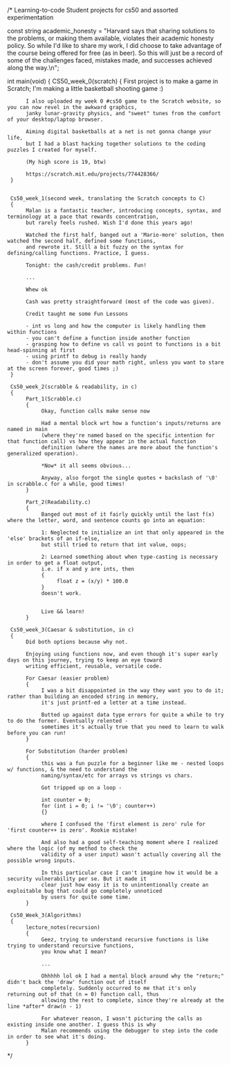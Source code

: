 /* Learning-to-code
Student projects for cs50 and assorted experimentation

const string academic_honesty = "Harvard says that sharing solutions to the problems,
or making them available, violates their academic honesty policy. So while I'd
like to share my work, I did choose to take advantage of the course being offered
for free (as in beer). So this will just be a record of some of the challenges faced,
mistakes made, and successes achieved along the way.\n";

int main(void)
{
     CS50_week_0(scratch)
     {
          First project is to make a game in Scratch;
          I'm making a little basketball shooting game :)
     
          I also uploaded my week 0 #cs50 game to the Scratch website, so you can now revel in the awkward graphics, 
          janky lunar-gravity physics, and "sweet" tunes from the comfort of your desktop/laptop browser.

          Aiming digital basketballs at a net is not gonna change your life, 
          but I had a blast hacking together solutions to the coding puzzles I created for myself. 

          (My high score is 19, btw)
     
          https://scratch.mit.edu/projects/774428366/
     }
     
     
     Cs50_week_1(second week, translating the Scratch concepts to C)
     {
          Malan is a fantastic teacher, introducing concepts, syntax, and terminology at a pace that rewards concentration, 
          but rarely feels rushed. Wish I'd done this years ago!

          Watched the first half, banged out a 'Mario-more' solution, then watched the second half, defined some functions, 
          and rewrote it. Still a bit fuzzy on the syntax for defining/calling functions. Practice, I guess.

          Tonight: the cash/credit problems. Fun!
     
          ...
     
          Whew ok

          Cash was pretty straightforward (most of the code was given).

          Credit taught me some Fun Lessons

          - int vs long and how the computer is likely handling them within functions
          - you can't define a function inside another function
          - grasping how to define vs call vs point to functions is a bit head-spinning at first
          - using printf to debug is really handy
          - don't assume you did your math right, unless you want to stare at the screen forever, good times ;)
     }     
          
     Cs50_week_2(scrabble & readability, in c)
     {
          Part_1(Scrabble.c)
          {
               Okay, function calls make sense now

               Had a mental block wrt how a function's inputs/returns are named in main
               (where they're named based on the specific intention for that function call) vs how they appear in the actual function 
               definition (where the names are more about the function's generalized operation). 

               *Now* it all seems obvious...

               Anyway, also forgot the single quotes + backslash of '\0' in scrabble.c for a while, good times!
          }
     
          Part_2(Readability.c)
          {
               Banged out most of it fairly quickly until the last f(x) where the letter, word, and sentence counts go into an equation:
     
               1: Neglected to initialize an int that only appeared in the 'else' brackets of an if-else, 
               but still tried to return that int value, oops;

               2: Learned something about when type-casting is necessary in order to get a float output, 
               i.e. if x and y are ints, then 
               {
                    float z = (x/y) * 100.0 
               }
               doesn't work.

     
               Live && learn!
          }
          
     Cs50_week_3(Caesar & substitution, in c)
     {
          Did both options because why not.

          Enjoying using functions now, and even though it's super early days on this journey, trying to keep an eye toward 
          writing efficient, reusable, versatile code.

          For Caesar (easier problem) 
          {
               I was a bit disappointed in the way they want you to do it; rather than building an encoded string in memory,
               it's just printf-ed a letter at a time instead.

               Butted up against data type errors for quite a while to try to do the former. Eventually relented - 
               sometimes it's actually true that you need to learn to walk before you can run!
          }
          
          For Substitution (harder problem)
          {
               this was a fun puzzle for a beginner like me - nested loops w/ functions, & the need to understand the
               naming/syntax/etc for arrays vs strings vs chars.

               Got tripped up on a loop -

               int counter = 0;
               for (int i = 0; i != '\0'; counter++)
               {}

               where I confused the 'first element is zero' rule for 'first counter++ is zero'. Rookie mistake!
               
               And also had a good self-teaching moment where I realized where the logic (of my method to check the
               validity of a user input) wasn't actually covering all the possible wrong inputs.

               In this particular case I can't imagine how it would be a security vulnerability per se. But it made it
               clear just how easy it is to unintentionally create an exploitable bug that could go completely unnoticed
               by users for quite some time.
          }
          
     Cs50_Week_3(Algorithms)
     {
          lecture_notes(recursion)
          {
               Geez, trying to understand recursive functions is like trying to understand recursive functions,
               you know what I mean?
          
               ...
          
               Ohhhhh lol ok I had a mental block around why the "return;" didn't back the 'draw' function out of itself 
               completely. Suddenly occurred to me that it's only returning out of that (n = 0) function call, thus
               allowing the rest to complete, since they're already at the line *after* draw(n - 1)

               For whatever reason, I wasn't picturing the calls as existing inside one another. I guess this is why 
               Malan recommends using the debugger to step into the code in order to see what it's doing.
          }
          
          
*/
